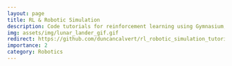 ```yaml
---
layout: page
title: RL & Robotic Simulation
description: Code tutorials for reinforcement learning using Gymnasium, GRID Robotics, and the NVIDIA Omniverse platforms.
img: assets/img/lunar_lander_gif.gif
redirect: https://github.com/duncancalvert/rl_robotic_simulation_tutorials
importance: 2
category: Robotics
---
```

